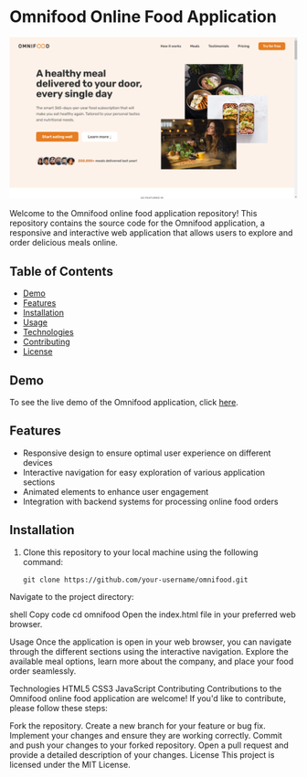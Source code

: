 # Omnifood Online Food Application

![Omnifood](omnifood-screenshot.png)

Welcome to the Omnifood online food application repository! This repository contains the source code for the Omnifood application, a responsive and interactive web application that allows users to explore and order delicious meals online.

## Table of Contents

- [Demo](#demo)
- [Features](#features)
- [Installation](#installation)
- [Usage](#usage)
- [Technologies](#technologies)
- [Contributing](#contributing)
- [License](#license)

## Demo

To see the live demo of the Omnifood application, click [here](https://your-demo-link.com).

## Features

- Responsive design to ensure optimal user experience on different devices
- Interactive navigation for easy exploration of various application sections
- Animated elements to enhance user engagement
- Integration with backend systems for processing online food orders

## Installation

1. Clone this repository to your local machine using the following command:

   ```shell
   git clone https://github.com/your-username/omnifood.git
Navigate to the project directory:

shell
Copy code
cd omnifood
Open the index.html file in your preferred web browser.

Usage
Once the application is open in your web browser, you can navigate through the different sections using the interactive navigation. Explore the available meal options, learn more about the company, and place your food order seamlessly.

Technologies
HTML5
CSS3
JavaScript
Contributing
Contributions to the Omnifood online food application are welcome! If you'd like to contribute, please follow these steps:

Fork the repository.
Create a new branch for your feature or bug fix.
Implement your changes and ensure they are working correctly.
Commit and push your changes to your forked repository.
Open a pull request and provide a detailed description of your changes.
License
This project is licensed under the MIT License.
